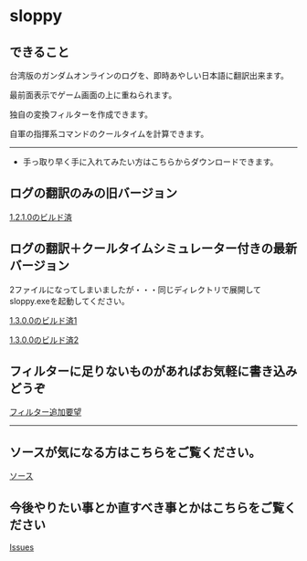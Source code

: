 # sloppy

## できること

台湾版のガンダムオンラインのログを、即時あやしい日本語に翻訳出来ます。

最前面表示でゲーム画面の上に重ねられます。

独自の変換フィルターを作成できます。

自軍の指揮系コマンドのクールタイムを計算できます。

-------------------
 * 手っ取り早く手に入れてみたい方はこちらからダウンロードできます。

## ログの翻訳のみの旧バージョン
  [1.2.1.0のビルド済](https://github.com/n416/sloppy/raw/master/sloppy.zip "1.2.0.1のビルド済")

## ログの翻訳＋クールタイムシミュレーター付きの最新バージョン
 2ファイルになってしまいましたが・・・同じディレクトリで展開してsloppy.exeを起動してください。

  [1.3.0.0のビルド済1](https://github.com/n416/sloppy/blob/master/sloppy1.3.0.0_01.zip "1.3.0.0のビルド済1")

  [1.3.0.0のビルド済2](https://github.com/n416/sloppy/blob/master/sloppy1.3.0.0_02.zip "1.3.0.0のビルド済2")


## フィルターに足りないものがあればお気軽に書き込みどうぞ

  [フィルター追加要望](https://github.com/n416/sloppy/issues/6 "フィルター追加")

-------------------

## ソースが気になる方はこちらをご覧ください。

  [ソース](https://github.com/n416/sloppy/tree/master/sloppy "プログラムのディレクトリ")


## 今後やりたい事とか直すべき事とかはこちらをご覧ください

  [Issues](https://github.com/n416/sloppy/issues "Issues")
